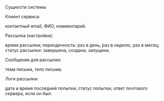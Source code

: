 Сущности системы

Клиент сервиса:

контактный email,
ФИО,
комментарий.


Рассылка (настройки):

время рассылки;
периодичность: раз в день, раз в неделю, раз в месяц;
статус рассылки: завершена, создана, запущена.


Сообщение для рассылки:

тема письма,
тело письма.


Логи рассылки:

дата и время последней попытки;
статус попытки;
ответ почтового сервера, если он был.